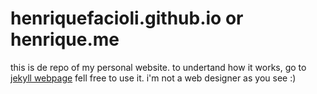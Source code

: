 # henriquefacioli.github.io or henrique.me
 this is de repo of my personal website.
 to undertand how it works, go to [jekyll webpage](http://jekyllrb.com/)
 fell free to use it. i'm not a web designer as you see :)